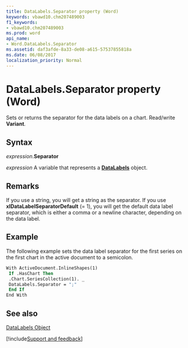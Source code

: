 ```yaml
---
title: DataLabels.Separator property (Word)
keywords: vbawd10.chm207489003
f1_keywords:
- vbawd10.chm207489003
ms.prod: word
api_name:
- Word.DataLabels.Separator
ms.assetid: daf3afde-8a33-de08-a615-57537855818a
ms.date: 06/08/2017
localization_priority: Normal
---
```



# DataLabels.Separator property (Word)

Sets or returns the separator for the data labels on a chart. Read/write  **Variant**.


## Syntax

_expression_.**Separator**

 _expression_ A variable that represents a **[DataLabels](Word.DataLabels.md)** object.


## Remarks

If you use a string, you will get a string as the separator. If you use  **xlDataLabelSeparatorDefault** (= 1), you will get the default data label separator, which is either a comma or a newline character, depending on the data label.


## Example

The following example sets the data label separator for the first series on the first chart in the active document to a semicolon.


```vb
With ActiveDocument.InlineShapes(1) 
 If .HasChart Then 
 .Chart.SeriesCollection(1). _ 
 DataLabels.Separator = ";" 
 End If 
End With
```


## See also


[DataLabels Object](Word.DataLabels.md)

[!include[Support and feedback](~/includes/feedback-boilerplate.md)]